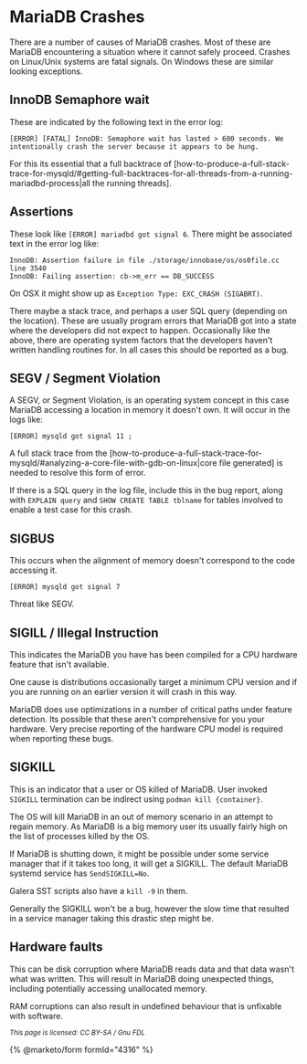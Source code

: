 
# MariaDB Crashes

There are a number of causes of MariaDB crashes. Most of these are MariaDB encountering a situation where it cannot safely proceed. Crashes on Linux/Unix systems are fatal signals. On Windows these are similar looking exceptions.


## InnoDB Semaphore wait


These are indicated by the following text in the error log:


```
[ERROR] [FATAL] InnoDB: Semaphore wait has lasted > 600 seconds. We intentionally crash the server because it appears to be hung.
```


For this its essential that a full backtrace of [how-to-produce-a-full-stack-trace-for-mysqld/#getting-full-backtraces-for-all-threads-from-a-running-mariadbd-process|all the running threads].


## Assertions


These look like `[ERROR] mariadbd got signal 6`. There might be associated text in the error log like:


```
InnoDB: Assertion failure in file ./storage/innobase/os/os0file.cc line 3540
InnoDB: Failing assertion: cb->m_err == DB_SUCCESS
```


On OSX it might show up as `Exception Type: EXC_CRASH (SIGABRT)`.


There maybe a stack trace, and perhaps a user SQL query (depending on the location). These are usually program errors that MariaDB got into a state where the developers did not expect to happen. Occasionally like the above, there are operating system factors that the developers haven't written handling routines for. In all cases this should be reported as a bug.


## SEGV / Segment Violation


A SEGV, or Segment Violation, is an operating system concept in this case MariaDB accessing a location in memory it doesn't own. It will occur in the logs like:


`[ERROR] mysqld got signal 11 ;`


A full stack trace from the [how-to-produce-a-full-stack-trace-for-mysqld/#analyzing-a-core-file-with-gdb-on-linux|core file generated] is needed to resolve this form of error.


If there is a SQL query in the log file, include this in the bug report, along with `EXPLAIN query` and `SHOW CREATE TABLE tblname` for tables involved to enable a test case for this crash.


## SIGBUS


This occurs when the alignment of memory doesn't correspond to the code accessing it.


`[ERROR] mysqld got signal 7`


Threat like SEGV.


## SIGILL / Illegal Instruction


This indicates the MariaDB you have has been compiled for a CPU hardware feature that isn't available.


One cause is distributions occasionally target a minimum CPU version and if you are running on an earlier version it will crash in this way.


MariaDB does use optimizations in a number of critical paths under feature detection. Its possible that these aren't comprehensive for you your hardware. Very precise reporting of the hardware CPU model is required when reporting these bugs.


## SIGKILL


This is an indicator that a user or OS killed of MariaDB. User invoked `SIGKILL` termination can be indirect using `podman kill {container}`.


The OS will kill MariaDB in an out of memory scenario in an attempt to regain memory. As MariaDB is a big memory user its usually fairly high on the list of processes killed by the OS.


If MariaDB is shutting down, it might be possible under some service manager that if it takes too long, it will get a SIGKILL. The default MariaDB systemd service has `SendSIGKILL=No`.


Galera SST scripts also have a `kill -9` in them.


Generally the SIGKILL won't be a bug, however the slow time that resulted in a service manager taking this drastic step might be.


## Hardware faults


This can be disk corruption where MariaDB reads data and that data wasn't what was written. This will result in MariaDB doing unexpected things, including potentially accessing unallocated memory.


RAM corruptions can also result in undefined behaviour that is unfixable with software.


<sub>_This page is licensed: CC BY-SA / Gnu FDL_</sub>


{% @marketo/form formId="4316" %}
